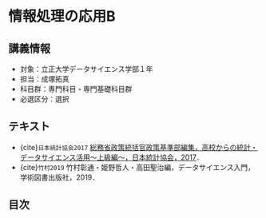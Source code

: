 # 情報処理の応用B

## 講義情報

- 対象：立正大学データサイエンス学部１年
- 担当：成塚拓真
- 科目群：専門科目・専門基礎科目群
- 必選区分：選択

## テキスト

- {cite}`日本統計協会2017` [総務省政策統括官政策基準部編集，高校からの統計・データサイエンス活用～上級編～，日本統計協会，2017](https://www.soumu.go.jp/main_content/000607858.pdf)．
- {cite}`竹村2019` 竹村彰通・姫野哲人・高田聖治編，データサイエンス入門，学術図書出版社，2019．

## 目次

```{tableofcontents}
```
